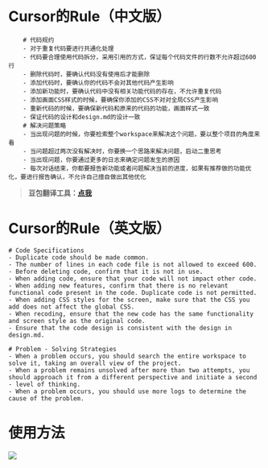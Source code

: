
# Cursor的Rule（中文版）

```
    # 代码规约
    - 对于重复代码要进行共通化处理
    - 代码要合理使用代码拆分，采用引用的方式，保证每个代码文件的行数不允许超过600行
    - 删除代码时，要确认代码没有使用后才能删除
    - 添加代码时，要确认你的代码不会对其他代码产生影响
    - 添加新功能时，要确认代码中没有相关功能代码的存在，不允许重复代码
    - 添加画面CSS样式的时候，要确保你添加的CSS不对对全局CSS产生影响
    - 重新代码的时候，要确保新代码和原来的代码的功能，画面样式一致
    - 保证代码的设计和design.md的设计一致
    # 解决问题策略
    - 当出现问题的时候，你要检索整个workspace来解决这个问题，要以整个项目的角度来看
    - 当问题超过两次没有解决时，你要换一个思路来解决问题，启动二重思考
    - 当出现问题，你要通过更多的日志来确定问题发生的原因
    - 每次对话结束，你都要报告新功能或者问题解决当前的进度，如果有推荐做的功能优化，要进行报告确认，不允许自己擅自做出其他优化
```

> **豆包翻译工具：**[**点我**](https://www.doubao.com/chat/2030542583498754)

# Cursor的Rule（英文版）

```
# Code Specifications
- Duplicate code should be made common.
- The number of lines in each code file is not allowed to exceed 600.
- Before deleting code, confirm that it is not in use.
- When adding code, ensure that your code will not impact other code.
- When adding new features, confirm that there is no relevant functional code present in the code. Duplicate code is not permitted.
- When adding CSS styles for the screen, make sure that the CSS you add does not affect the global CSS.
- When recoding, ensure that the new code has the same functionality and screen style as the original code.
- Ensure that the code design is consistent with the design in design.md.

# Problem - Solving Strategies
- When a problem occurs, you should search the entire workspace to solve it, taking an overall view of the project.
- When a problem remains unsolved after more than two attempts, you should approach it from a different perspective and initiate a second - level of thinking.
- When a problem occurs, you should use more logs to determine the cause of the problem.
```

# 使用方法

![](http://www.kdocs.cn/api/v3/office/copy/Ylh1WUZBTG5VSVdUbEVWRUI0d21nVDgvQmhnRGxST01Oc0dPWm90T2NLVUNHNGNXUkI2OENFYWl5NE9hVkh6VlgxcUhtOXpYMUNGYW1lRWZKN0JPZFJRSXBoU2NVMTdxTUgzczBsN3N5SWIzYUQybTd6ZjZZWEhId2k1WHNUTmVFUDZ3ZG10TkdIMmt0VWZvRXFnM0IxRU1kUFJHcEVkSngwZ01RVGZuWW9MWG5aM3htQUp2R2NvVlBYcTVKbEkzOHJXY0MyR1IvWllibXp2SlFPZUttbDhiVzQrcHRFdmtPSVQ5WjlTMFdWT2pTLy9oaE5rZVNwRkN3cHE0ZmR3TTV1MVp5eDhhN2k0PQ==/attach/object/OVFTY7Q7ACAD6?)
<!--stackedit_data:
eyJoaXN0b3J5IjpbLTUyNzQ0ODIwMl19
-->